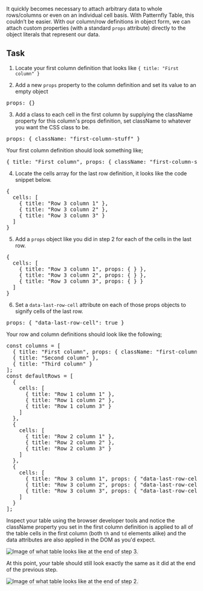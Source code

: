 It quickly becomes necessary to attach arbitrary data to whole rows/columns or even on an individual cell basis. With Patternfly Table, this couldn’t be easier. With our column/row definitions in object form, we can attach custom properties (with a standard `props` attribute) directly to the object literals that represent our data.

## Task

1) Locate your first column definition that looks like `{ title: "First column" }`

2) Add a new `props` property to the column definition and set its value to an empty object

<pre class="file">
props: {}
</pre>

3) Add a class to each cell in the first column by supplying the className property for this column's props definition, set className to whatever you want the CSS class to be.

<pre class="file" data-target="clipboard">
props: { className: "first-column-stuff" }
</pre>

Your first column definition should look something like;

<pre class="file">
{ title: "First column", props: { className: "first-column-stuff" } },
</pre>

4) Locate the cells array for the last row definition, it looks like the code snippet below.

<pre class="file">
{
  cells: [
    { title: "Row 3 column 1" },
    { title: "Row 3 column 2" },
    { title: "Row 3 column 3" }
  ]
}
</pre>

5) Add a `props` object like you did in step 2 for each of the cells in the last row.

<pre class="file">
{
  cells: [
    { title: "Row 3 column 1", props: { } },
    { title: "Row 3 column 2", props: { } },
    { title: "Row 3 column 3", props: { } }
  ]
}
</pre>

6) Set a `data-last-row-cell` attribute on each of those props objects to signify cells of the last row.

<pre class="file" data-target="clipboard">
props: { "data-last-row-cell": true }
</pre>

Your row and column definitions should look like the following;

<pre class="file">
const columns = [
  { title: "First column", props: { className: "first-column-stuff" } },
  { title: "Second column" },
  { title: "Third column" }
];
const defaultRows = [
  {
    cells: [
      { title: "Row 1 column 1" },
      { title: "Row 1 column 2" },
      { title: "Row 1 column 3" }
    ]
  },
  {
    cells: [
      { title: "Row 2 column 1" },
      { title: "Row 2 column 2" },
      { title: "Row 2 column 3" }
    ]
  },
  {
    cells: [
      { title: "Row 3 column 1", props: { "data-last-row-cell": true } },
      { title: "Row 3 column 2", props: { "data-last-row-cell": true } },
      { title: "Row 3 column 3", props: { "data-last-row-cell": true } }
    ]
  }
];
</pre>

Inspect your table using the browser developer tools and notice the className property you set in the first column definition is applied to all of the table cells in the first column (both `th` and `td` elements alike) and the data attributes are also applied in the DOM as you'd expect.

<img src="customize-table/assets/step-3-complete.png" alt="Image of what table looks like at the end of step 3." style="box-shadow: rgba(3, 3, 3, 0.2) 0px 1.25px 2.5px 0px;" />

At this point, your table should still look exactly the same as it did at the end of the previous step.

<img src="customize-table/assets/step-2-complete.png" alt="Image of what table looks like at the end of step 2." style="box-shadow: rgba(3, 3, 3, 0.2) 0px 1.25px 2.5px 0px;" />
